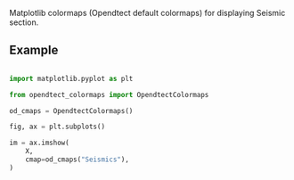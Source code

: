 Matplotlib colormaps (Opendtect default colormaps) for displaying Seismic section.

## Example

```python

import matplotlib.pyplot as plt

from opendtect_colormaps import OpendtectColormaps

od_cmaps = OpendtectColormaps()

fig, ax = plt.subplots()

im = ax.imshow(
    X,
    cmap=od_cmaps("Seismics"),
)
```